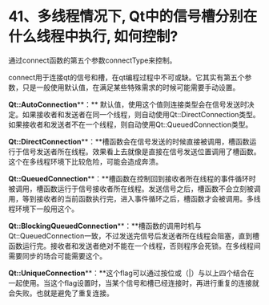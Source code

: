 # 41、多线程情况下, Qt中的信号槽分别在什么线程中执行, 如何控制?

通过connect函数的第五个参数connectType来控制。

connect用于连接qt的信号和槽，在qt编程过程中不可或缺。它其实有第五个参数，只是一般使用默认值，在满足某些特殊需求的时候可能需要手动设置。 

**Qt::AutoConnection****：** 默认值，使用这个值则连接类型会在信号发送时决定。如果接收者和发送者在同一个线程，则自动使用Qt::DirectConnection类型。如果接收者和发送者不在一个线程，则自动使用Qt::QueuedConnection类型。 

**Qt::DirectConnection****：**槽函数会在信号发送的时候直接被调用，槽函数运行于信号发送者所在线程。效果看上去就像是直接在信号发送位置调用了槽函数。这个在多线程环境下比较危险，可能会造成奔溃。 

**Qt::QueuedConnection****：**槽函数在控制回到接收者所在线程的事件循环时被调用，槽函数运行于信号接收者所在线程。发送信号之后，槽函数不会立刻被调用，等到接收者的当前函数执行完，进入事件循环之后，槽函数才会被调用。多线程环境下一般用这个。 

**Qt::BlockingQueuedConnection****：**槽函数的调用时机与Qt::QueuedConnection一致，不过发送完信号后发送者所在线程会阻塞，直到槽函数运行完。接收者和发送者绝对不能在一个线程，否则程序会死锁。在多线程间需要同步的场合可能需要这个。 

**Qt::UniqueConnection****：**这个flag可以通过按位或（|）与以上四个结合在一起使用。当这个flag设置时，当某个信号和槽已经连接时，再进行重复的连接就会失败。也就是避免了重复连接。 
